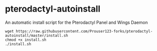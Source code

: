 # pterodactyl-autoinstall
An automatic install script for the Pterodactyl Panel and Wings Daemon

```
wget https://raw.githubusercontent.com/Prouser123-forks/pterodactyl-autoinstall/master/install.sh
chmod +x install.sh
./install.sh
```
